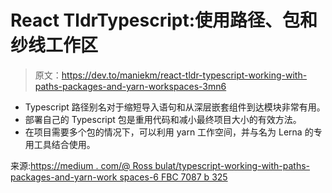 # React TldrTypescript:使用路径、包和纱线工作区

> 原文：<https://dev.to/maniekm/react-tldr-typescript-working-with-paths-packages-and-yarn-workspaces-3mn6>

*   Typescript 路径别名对于缩短导入语句和从深层嵌套组件到达模块非常有用。
*   部署自己的 Typescript 包是重用代码和减小最终项目大小的有效方法。
*   在项目需要多个包的情况下，可以利用 yarn 工作空间，并与名为 Lerna 的专用工具结合使用。

来源:[https://medium . com/@ Ross bulat/typescript-working-with-paths-packages-and-yarn-work spaces-6 FBC 7087 b 325](https://medium.com/@rossbulat/typescript-working-with-paths-packages-and-yarn-workspaces-6fbc7087b325)